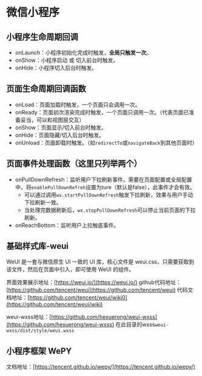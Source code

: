 # 微信小程序

## 小程序生命周期回调

- onLaunch：小程序初始化完成时触发，**全局只触发一次**。
- onShow：小程序启动 或 切入前台时触发。
- onHide：小程序切入后台时触发。

## 页面生命周期回调函数

- onLoad：页面加载时触发，一个页面只会调用一次。
- onReady：页面初次渲染完成时触发，一个页面只调用一次。（代表页面已准备妥当，可以和视图层交互）
- onShow：页面显示/切入前台时触发。
- onHide：页面隐藏/切入后台时触发。
- onUnload：页面卸载时触发。（如`redirectTo`或`navigateBack`到其他页面时）

## 页面事件处理函数（这里只列举两个）

- onPullDownRefresh：监听用户下拉刷新事件。需要在页面配置或全局配置中，将`enablePullDownRefreh`设置为ture（默认是false），此事件才会有效。
  - 可以通过调用`wx.startPullDownRefresh`触发下拉刷新，效果与用户手动下拉刷新一致。
  - 当处理完数据刷新后，`wx.stopPullDownRefresh`可以停止当前页面的下拉刷新。
- onReachBottom：监听用户上拉触底事件。

## 基础样式库-weui

WeUI 是一套与微信原生 UI 一致的 UI 库，核心文件是 weui.css，只需要获取到该文件，然后在页面中引入，即可使用 WeUI 的组件。

界面效果展示地址：[https://weui.io/](https://weui.io/)
github代码地址：[https://github.com/tencent/weui](https://github.com/tencent/weui)
代码文档地址：[https://github.com/tencent/weui/wiki0](https://github.com/tencent/weui/wiki)

weui-wxss地址：[https://github.com/hexuerong/weui-wxss](https://github.com/hexuerong/weui-wxss)
在此目录的wxss`weui-wxss/dist/style/weui.wxss`

## 小程序框架 WePY

文档地址：[https://tencent.github.io/wepy/](https://tencent.github.io/wepy/)